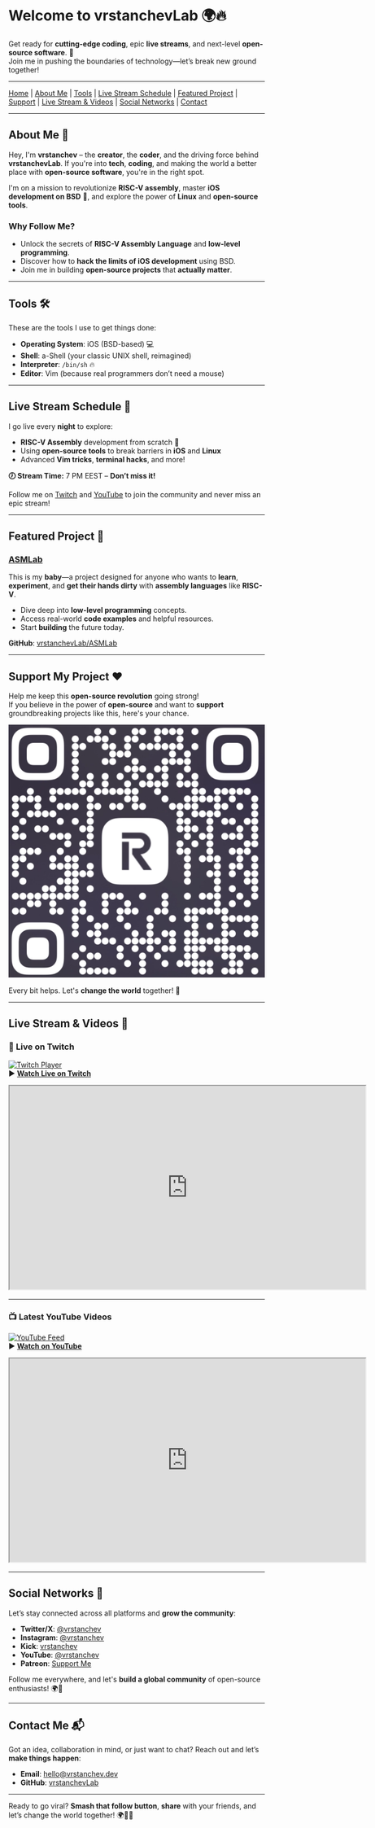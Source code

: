 # Welcome to **vrstanchevLab** 🌍🔥  

Get ready for **cutting-edge coding**, epic **live streams**, and next-level **open-source software**. 🚀  
Join me in pushing the boundaries of technology—let’s break new ground together!  

---

[Home](#welcome-to-vrstanchevlab-) | [About Me](#about-me-) | [Tools](#tools-) | [Live Stream Schedule](#live-stream-schedule-) | [Featured Project](#featured-project-) | [Support](#support-my-project-) | [Live Stream & Videos](#live-stream--videos-) | [Social Networks](#social-networks-) | [Contact](#contact-me-)  

---

## About Me 👤  

Hey, I'm **vrstanchev** – the **creator**, the **coder**, and the driving force behind **vrstanchevLab**. If you're into **tech**, **coding**, and making the world a better place with **open-source software**, you're in the right spot.  

I'm on a mission to revolutionize **RISC-V assembly**, master **iOS development on BSD** 📱, and explore the power of **Linux** and **open-source tools**.  

### Why Follow Me?  
- Unlock the secrets of **RISC-V Assembly Language** and **low-level programming**.  
- Discover how to **hack the limits of iOS development** using BSD.  
- Join me in building **open-source projects** that **actually matter**.  

---

## Tools 🛠️  

These are the tools I use to get things done:  
- **Operating System**: iOS (BSD-based) 💻  
- **Shell**: a-Shell (your classic UNIX shell, reimagined)  
- **Interpreter**: `/bin/sh` 🔥  
- **Editor**: Vim (because real programmers don’t need a mouse)  

---

## Live Stream Schedule 📅  

I go live every **night** to explore:  
- **RISC-V Assembly** development from scratch 🚀  
- Using **open-source tools** to break barriers in **iOS** and **Linux**  
- Advanced **Vim tricks**, **terminal hacks**, and more!  

**🕖 Stream Time:** 7 PM EEST – **Don’t miss it!**

Follow me on [Twitch](https://www.twitch.tv/vrstanchev) and [YouTube](https://www.youtube.com/@vrstanchev) to join the community and never miss an epic stream!  

---

## Featured Project 🌟  

### [ASMLab](https://github.com/vrstanchevLab/ASMLab)  
This is my **baby**—a project designed for anyone who wants to **learn**, **experiment**, and **get their hands dirty** with **assembly languages** like **RISC-V**.  

- Dive deep into **low-level programming** concepts.  
- Access real-world **code examples** and helpful resources.  
- Start **building** the future today.  

**GitHub**: [vrstanchevLab/ASMLab](https://github.com/vrstanchevLab/ASMLab)  

---

## Support My Project ❤️  

Help me keep this **open-source revolution** going strong!  
If you believe in the power of **open-source** and want to **support** groundbreaking projects like this, here's your chance.  

![Support QR Code](qr.png)  

Every bit helps. Let's **change the world** together! 🙏  

---

## Live Stream & Videos 🎥  

### 🔴 Live on Twitch  
[![Twitch Player](https://static-cdn.jtvnw.net/jtv_user_pictures/vrstanchev-profile_image.png)](https://www.twitch.tv/vrstanchev)  
▶ **[Watch Live on Twitch](https://www.twitch.tv/vrstanchev)**  

<iframe 
    src="https://player.twitch.tv/?channel=vrstanchev&parent=vrstanchev.dev" 
    height="400" 
    width="700" 
    allowfullscreen>
</iframe>  

---

### 📺 Latest YouTube Videos  
[![YouTube Feed](https://img.youtube.com/vi/dQw4w9WgXcQ/maxresdefault.jpg)](https://www.youtube.com/@vrstanchev)  
▶ **[Watch on YouTube](https://www.youtube.com/@vrstanchev)**  

<iframe 
    width="700" 
    height="400" 
    src="https://www.youtube.com/embed?listType=user_uploads&list=vrstanchev" 
    allowfullscreen>
</iframe>  

---

## Social Networks 📢  

Let’s stay connected across all platforms and **grow the community**:  
- **Twitter/X**: [@vrstanchev](https://twitter.com/vrstanchev)  
- **Instagram**: [@vrstanchev](https://www.instagram.com/vrstanchev/)  
- **Kick**: [vrstanchev](https://kick.com/vrstanchev)  
- **YouTube**: [@vrstanchev](https://www.youtube.com/@vrstanchev)  
- **Patreon**: [Support Me](https://www.patreon.com/vrstanchev)  

Follow me everywhere, and let's **build a global community** of open-source enthusiasts! 🌍🚀  

---

## Contact Me 📬  

Got an idea, collaboration in mind, or just want to chat? Reach out and let’s **make things happen**:  
- **Email**: [hello@vrstanchev.dev](mailto:hello@vrstanchev.dev)  
- **GitHub**: [vrstanchevLab](https://github.com/vrstanchevLab)  

---

Ready to go viral? **Smash that follow button**, **share** with your friends, and let’s change the world together! 🌍🚀🔥  
